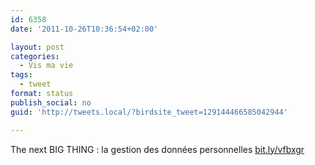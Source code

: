 ```yaml
---
id: 6358
date: '2011-10-26T10:36:54+02:00'

layout: post
categories:
  - Vis ma vie
tags:
  - tweet
format: status
publish_social: no
guid: 'http://tweets.local/?birdsite_tweet=129144466585042944'

---
```


The next BIG THING : la gestion des données personnelles [bit.ly/vfbxgr](http://bit.ly/vfbxgr)